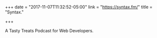 +++
date = "2017-11-07T11:32:52-05:00"
link = "https://syntax.fm/"
title = "Syntax."

+++

A Tasty Treats Podcast for Web Developers.
<!--more-->
